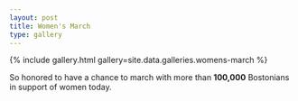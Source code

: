 ```yaml
---
layout: post
title: Women's March
type: gallery
---
```


{% include gallery.html gallery=site.data.galleries.womens-march %}

So honored to have a chance to march with more than **100,000** Bostonians in support of women today.